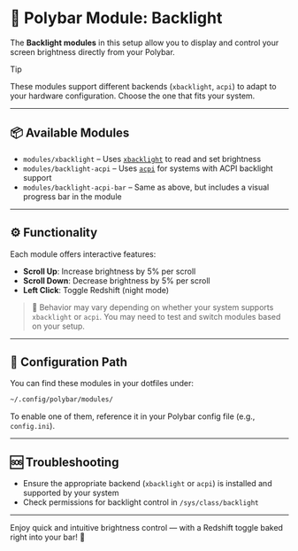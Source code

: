 # 🔆 Polybar Module: Backlight

The **Backlight modules** in this setup allow you to display and control your screen brightness directly from your Polybar.

> [!TIP]
> These modules support different backends (`xbacklight`, `acpi`) to adapt to your hardware configuration. Choose the one that fits your system.

---

## 📦 Available Modules

- `modules/xbacklight` – Uses [`xbacklight`](https://linux.die.net/man/1/xbacklight) to read and set brightness
- `modules/backlight-acpi` – Uses [`acpi`](https://wiki.archlinux.org/title/Backlight#ACPI) for systems with ACPI backlight support
- `modules/backlight-acpi-bar` – Same as above, but includes a visual progress bar in the module

---

## ⚙️ Functionality

Each module offers interactive features:

- **Scroll Up**: Increase brightness by 5% per scroll
- **Scroll Down**: Decrease brightness by 5% per scroll
- **Left Click**: Toggle Redshift (night mode)

> 🧠 Behavior may vary depending on whether your system supports `xbacklight` or `acpi`. You may need to test and switch modules based on your setup.

---

## 📁 Configuration Path

You can find these modules in your dotfiles under:

```sh
~/.config/polybar/modules/
```

To enable one of them, reference it in your Polybar config file (e.g., `config.ini`).

---

## 🆘 Troubleshooting

- Ensure the appropriate backend (`xbacklight` or `acpi`) is installed and supported by your system
- Check permissions for backlight control in `/sys/class/backlight`

---

Enjoy quick and intuitive brightness control — with a Redshift toggle baked right into your bar! 🌅
